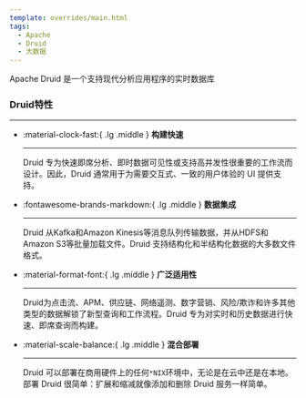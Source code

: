 ```yaml
---
template: overrides/main.html
tags:
  - Apache
  - Druid
  - 大数据
---
```


Apache Druid 是一个支持现代分析应用程序的实时数据库

### Druid特性

---

<div class="grid cards" markdown>

-   :material-clock-fast:{ .lg .middle } __构建快速__

    ---

    Druid 专为快速即席分析、即时数据可见性或支持高并发性很重要的工作流而设计。因此，Druid 通常用于为需要交互式、一致的用户体验的 UI 提供支持。

-   :fontawesome-brands-markdown:{ .lg .middle } __数据集成__

    ---

    Druid 从Kafka和Amazon Kinesis等消息队列传输数据，并从HDFS和Amazon S3等批量加载文件。Druid 支持结构化和半结构化数据的大多数文件格式。

-   :material-format-font:{ .lg .middle } __广泛适用性__

    ---

    Druid为点击流、APM、供应链、网络遥测、数字营销、风险/欺诈和许多其他类型的数据解锁了新型查询和工作流程。Druid 专为对实时和历史数据进行快速、即席查询而构建。

-   :material-scale-balance:{ .lg .middle } __混合部署__

    ---

    Druid 可以部署在商用硬件上的任何`*NIX`环境中，无论是在云中还是在本地。部署 Druid 很简单：扩展和缩减就像添加和删除 Druid 服务一样简单。

</div>
